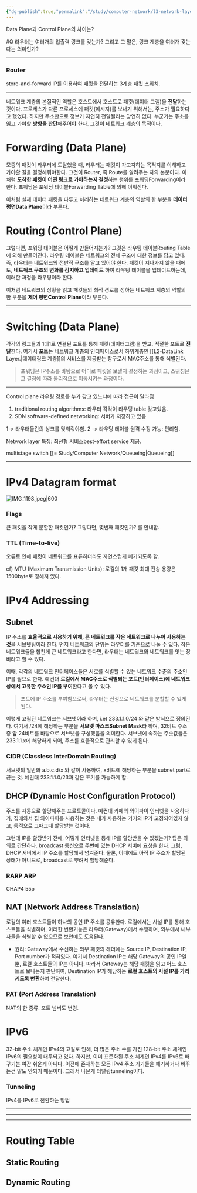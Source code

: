 ```yaml
---
{"dg-publish":true,"permalink":"/study/computer-network/l3-network-layer/","created":"2023-12-17T23:52:40.000+09:00","updated":"2025-01-14T15:33:44.000+09:00"}
---
```



Data Plane과 Control Plane의 차이는?

#Q 라우터는 여러개의 입출력 링크를 갖는가? 그리고 그 말은, 링크 계층을 여러개 갖는다는 의미인가?

----
### Router
store-and-forward
IP를 이용하여 패킷을 전달하는 3계층 패킷 스위치.

---

네트워크 계층의 본질적인 역할은 호스트에서 호스트로 패킷(데이터 그램)을 **전달**하는 것이다.
프로세스가 다른 프로세스에 패킷(메시지)를 보내기 위해서는, 주소가 필요하다고 했었다. 하지만 주소만으로 정보가 자연히 전달될리는 당연히 없다. 누군가는 주소를 읽고 가야할 **방향을 판단**해주어야 한다. 그것이 네트워크 계층의 목적이다.

# Forwarding (Data Plane)
모종의 패킷이 라우터에 도달했을 때, 라우터는 패킷이 가고자하는 목적지를 이해하고 가야할 길을 결정해줘야한다. 그것이 Router, 즉 Route를 알려주는 자의 본분이다. 이처럼 **도착한 패킷이 어떤 링크로 가야하는지 결정**하는 행위를 포워딩Forwarding이라 한다. 포워딩은 포워딩 테이블Forwarding Table에 의해 이뤄진다.

이처럼 실제 데이터 패킷을 다루고 처리하는 네트워크 계층의 역할의 한 부분을 **데이터 평면Data Plane**이라 부른다.

# Routing (Control Plane)
그렇다면, 포워딩 테이블은 어떻게 만들어지는가? 그것은 라우팅 테이블Routing Table에 의해 만들어진다. 라우팅 테이블은 네트워크의 전체 구조에 대한 정보를 담고 있다. 즉, 라우터는 네트워크의 전반적 구조를 알고 있어야 한다. 패킷이 지나가지 않을 때에도, **네트워크 구조의 변화를 감지하고 업데이트** 하여 라우팅 테이블을 업데이트하는데, 이러한 과정을 라우팅이라 한다.

이처럼 네트워크의 상황을 읽고 패킷들의 최적 경로를 정하는 네트워크 계층의 역할의 한 부분을 **제어 평면Control Plane**이라 부른다.

----

# Switching (Data Plane)
각각의 링크들과 1대1로 연결된 포트를 통해 패킷(데이터그램)을 받고, 적절한 포트로 **전달**한다. 여기서 **포트**는 네트워크 계층의 인터페이스로서 하위계층인 [[L2-DataLink Layer.\|데이터링크 계층]]의 서비스를 제공받는 창구로서 MAC주소를 통해 식별된다.

>포워딩은 IP주소를 바탕으로 어디로 패킷을 보낼지 결정하는 과정이고, 스위칭은 그 결정에 따라 물리적으로 이동시키는 과정이다.


---



Control plane
라우팅 경로를 누가 갖고 있느냐에 따라 접근이 달라짐
1. traditional routing algorithms: 라우터 각각이 라우팅 table 갖고있음.
2. SDN software-defined networking: 서버가 저장하고 있음

1-> 라우터들간의 싱크를 맞춰줘야함.
2 -> 라우팅 테이블 원격 수정 가능: 편리함.

Network layer 특징: 최선형 서비스best-effort service 제공.

multistage switch
[[= Study/Computer Network/Queueing\|Queueing]]

----


# IPv4 Datagram format

![IMG_1198.jpeg|600](/img/user/z-Attached%20Files/IMG_1198.jpeg)

### Flags
큰 패킷을 작게 분할한 패킷인가? 그렇다면, 몇번째 패킷인가? 를 안내함.

### TTL (Time-to-live)
오류로 인해 패킷이 네트워크를 표류하더라도 자연스럽게 폐기되도록 함.

cf) MTU (Maximum Transmission Units):
로컬의 1개 패킷 최대 전송 용량은 1500byte로 정해져 있다.


# IPv4 Addressing

## Subnet
IP 주소를 **효율적으로 사용하기 위해, 큰 네트워크를 작은 네트워크로 나누어 사용하는 것**을 서브넷팅이라 한다. 먼저 네트워크의 단위는 라우터를 기준으로 나눌 수 있다. 작은 네트워크들을 합친게 큰 네트워크라고 한다면, 라우터는 네트워크와 네트워크를 잇는 장비라고 할 수 있다.

이때, 각각의 네트워크 인터페이스들은 서로를 식별할 수 있는 네트워크 수준의 주소인 IP를 필요로 한다. 예컨대 **로컬에서 MAC주소로 식별되는 포트(인터페이스)에 네트워크 상에서 고유한 주소인 IP를 부여**한다고 볼 수 있다.

>포트에 IP 주소를 부여함으로써, 라우터는 진정으로 네트워크를 분할할 수 있게된다.

이렇게 고립된 네트워크는 서브넷이라 하며, i.e) 233.1.1.0/24 와 같은 방식으로 정의된다. 여기서 /24에 해당하는 부분을 **서브넷 마스크Subnet Mask**라 하며, 32비트 주소 중 앞 24비트를 바탕으로 서브넷을 구성했음을 의미한다.
서브넷에 속하는 주솟값들은 233.1.1.x에 해당하게 되어, 주소를 효율적으로 관리할 수 있게 된다.

### CIDR (Classless InterDomain Routing)
서브넷의 일반화
a.b.c.d/x 와 같이 사용하여, x비트에 해당하는 부분을 subnet part로 끊는 것.
예컨대 233.1.1.0/23과 같은 표기를 가능하게 함.

## DHCP (Dynamic Host Configuration Protocol)
주소를 자동으로 할당해주는 프로토콜이다. 예컨대 카페의 와이파이 인터넷을 사용하다가, 집에와서 집 와이파이를 사용하는 것은 내가 사용하는 기기의 IP가 고정되어있지 않고, 동적으로 그때그때 할당받는 것이다.

그런데 IP를 할당받기 전에, 어떻게 인터넷을 통해 IP를 할당받을 수 있겠는가?
답은 의외로 간단하다. broadcast 통신으로 주변에 있는 DHCP 서버에 요청을 한다. 그럼, DHCP 서버에서 IP 주소를 할당해서 넘겨준다. 물론, 이때에도 아직 IP 주소가 할당된 상태가 아니므로, broadcast로 뿌려서 할당해준다.

### RARP ARP

CHAP4 55p

## NAT (Network Address Translation)
로컬의 여러 호스트들이 하나의 공인 IP 주소를 공유한다. 로컬에서는 사설 IP를 통해 호스트들을 식별하며, 이러한 변환기능은 라우터(Gateway)에서 수행하며, 외부에서 내부자들을 식별할 수 없으므로 보안에도 도움된다.

- 원리:
Gateway에서 수신하는 외부 패킷의 헤더에는 Source IP, Destination IP, Port number가 적혀있다.
여기서 Destination IP는 해당 Gateway의 공인 IP일뿐, 로컬 호스트들의 IP는 아니다. 따라서 Gateway는 해당 패킷을 읽고 어느 호스트로 보내는지 판단하여, Destination IP가 해당하는 **로컬 호스트의 사설 IP를 가리키도록 변환**하여 전달한다.

### PAT (Port Address Translation)
NAT의 한 종류. 포트 넘버도 변경.

# IPv6
32-bit 주소 체계인 IPv4의 고갈로 인해, 더 많은 주소 수를 가진 128-bit 주소 체계인 IPv6의 필요성이 대두되고 있다.
하지만, 이미 표준화된 주소 체계인 IPv4를 IPv6로 바꾸기는 여간 쉬운게 아니다. 이전에 존재하는 모든 IPv4 주소 기기들을 폐기하거나 바꾸는건 말도 안되기 때문이다. 그래서 나온게 터널링tunneling이다.

### Tunneling
IPv4를 IPv6로 전환하는 방법


---
---
---

# Routing Table

## Static Routing

## Dynamic Routing

